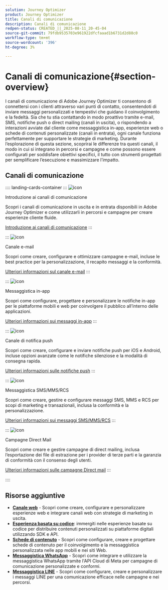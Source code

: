 ```yaml
---
solution: Journey Optimizer
product: Journey Optimizer
title: Canali di comunicazione
description: Canali di comunicazione
redpen-status: CREATED_||_2025-08-11_20-45-04
source-git-commit: 79fdb9535703e961922dfcfaaad1b6731d2d88c0
workflow-type: tm+mt
source-wordcount: '396'
ht-degree: 3%

---
```



# Canali di comunicazione{#section-overview}

I canali di comunicazione di Adobe Journey Optimizer ti consentono di connettersi con i clienti attraverso vari punti di contatto, consentendoti di inviare messaggi personalizzati e tempestivi che guidano il coinvolgimento e la fedeltà. Sia che tu stia contattando in modo proattivo tramite e-mail, SMS, notifiche push o direct mailing (canali in uscita), o rispondendo a interazioni avviate dal cliente come messaggistica in-app, esperienze web o schede di contenuti personalizzate (canali in entrata), ogni canale funziona perfettamente per supportare le strategie di marketing. Durante l’esplorazione di questa sezione, scoprirai le differenze tra questi canali, il modo in cui si integrano in percorsi e campagne e come possono essere configurati per soddisfare obiettivi specifici, il tutto con strumenti progettati per semplificare l’esecuzione e massimizzare l’impatto.

## Canali di comunicazione

:::: landing-cards-container
:::
![icon](https://cdn.experienceleague.adobe.com/icons/book.svg?lang=it)

Introduzione ai canali di comunicazione

Scopri i canali di comunicazione in uscita e in entrata disponibili in Adobe Journey Optimizer e come utilizzarli in percorsi e campagne per creare esperienze cliente fluide.

[Introduzione ai canali di comunicazione](../using/channels/gs-channels.md)
:::

:::
![icon](https://cdn.experienceleague.adobe.com/icons/envelope.svg?lang=it)

Canale e-mail

Scopri come creare, configurare e ottimizzare campagne e-mail, incluse le best practice per la personalizzazione, il recapito messaggi e la conformità.

[Ulteriori informazioni sul canale e-mail](email-landing-page.md)
:::

:::
![icon](https://cdn.experienceleague.adobe.com/icons/mobile.svg?lang=it)

Messaggistica in-app

Scopri come configurare, progettare e personalizzare le notifiche in-app per le piattaforme mobili e web per coinvolgere il pubblico all’interno delle applicazioni.

[Ulteriori informazioni sui messaggi in-app](in-app-landing-page.md)
:::

:::
![icon](https://cdn.experienceleague.adobe.com/icons/bell.svg?lang=it)

Canale di notifica push

Scopri come creare, configurare e inviare notifiche push per iOS e Android, incluse opzioni avanzate come le notifiche silenziose e la modalità di consegna rapida.

[Ulteriori informazioni sulle notifiche push](push-landing-page.md)
:::

:::
![icon](https://cdn.experienceleague.adobe.com/icons/comment-dots.svg?lang=it)

Messaggistica SMS/MMS/RCS

Scopri come creare, gestire e configurare messaggi SMS, MMS e RCS per scopi di marketing e transazionali, inclusa la conformità e la personalizzazione.

[Ulteriori informazioni sui messaggi SMS/MMS/RCS](sms-landing-page.md)
:::

:::
![icon](https://cdn.experienceleague.adobe.com/icons/mail-bulk.svg?lang=it)

Campagne Direct Mail

Scopri come creare e gestire campagne di direct mailing, inclusa l’esportazione dei file di estrazione per i provider di terze parti e la garanzia di conformità con il consenso degli utenti.

[Ulteriori informazioni sulle campagne Direct mail](direct-mail-landing-page.md)
:::

::::


## Risorse aggiuntive

- **[Canale web](web-landing-page.md)** - Scopri come creare, configurare e personalizzare esperienze web e integrare canali web con strategie di marketing in uscita.
- **[Esperienza basata su codice](code-based-experience-landing-page.md)**: immergiti nelle esperienze basate su codice per distribuire contenuti personalizzati su piattaforme digitali utilizzando SDK e API.
- **[Schede di contenuto](content-card-landing-page.md)** - Scopri come configurare, creare e progettare schede di contenuto per il coinvolgimento e la messaggistica personalizzata nelle app mobili e nei siti Web.
- **[Messaggistica WhatsApp](whatsapp-landing-page.md)** - Scopri come integrare e utilizzare la messaggistica WhatsApp tramite l&#39;API Cloud di Meta per campagne di comunicazione personalizzate e conformi.
- **[Messaggistica LINE](line-landing-page.md)** - Scopri come configurare, creare e personalizzare i messaggi LINE per una comunicazione efficace nelle campagne e nei percorsi.
